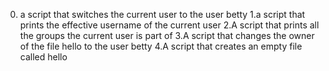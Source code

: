 0. a script that switches the current user to the user betty
1.a script that prints the effective username of the current user
2.A script that prints all the groups the current user is part of
3.A script that changes the owner of the file hello to the user betty
4.A script that creates an empty file called hello
